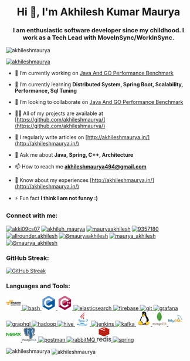 <h1 align="center">Hi 👋, I'm Akhilesh Kumar Maurya</h1>
<h3 align="center">I am enthusiastic software developer since my childhood. I work as a Tech Lead with MoveInSync/WorkInSync.</h3>

<p align="left"> <img src="https://komarev.com/ghpvc/?username=akhileshmaurya&label=Profile%20views&color=0e75b6&style=flat" alt="akhileshmaurya" /> </p>

<p align="left"> <a href="https://github.com/ryo-ma/github-profile-trophy"><img src="https://github-profile-trophy.vercel.app/?username=akhileshmaurya" alt="akhileshmaurya" /></a> </p>

- 🔭 I’m currently working on [Java And GO Performance Benchmark](https://github.com/akhileshmaurya/java-go-performance-benchmark)

- 🌱 I’m currently learning **Distributed System, Spring Boot, Scalability, Performance, Sql Tuning**

- 👯 I’m looking to collaborate on [Java And GO Performance Benchmark](https://github.com/akhileshmaurya/java-go-performance-benchmark)

- 👨‍💻 All of my projects are available at [https://github.com/akhileshmaurya/](https://github.com/akhileshmaurya/)

- 📝 I regularly write articles on [http://akhileshmaurya.in/](http://akhileshmaurya.in/)

- 💬 Ask me about **Java, Spring, C++, Architecture**

- 📫 How to reach me **akhileshmaurya494@gmail.com**

- 📄 Know about my experiences [http://akhileshmaurya.in/](http://akhileshmaurya.in/)

- ⚡ Fun fact **I think I am not funny :)**

<h3 align="left">Connect with me:</h3>
<p align="left">
 <a href="https://www.codechef.com/users/akki09cs07" target="blank"><img align="center" src="https://cdn.jsdelivr.net/npm/simple-icons@3.1.0/icons/codechef.svg" alt="akki09cs07" height="30" width="40" /></a>
<a href="https://twitter.com/akhileh_maurya" target="blank"><img align="center" src="https://raw.githubusercontent.com/rahuldkjain/github-profile-readme-generator/master/src/images/icons/Social/twitter.svg" alt="akhileh_maurya" height="30" width="40" /></a>
<a href="https://linkedin.com/in/mauryaakhilesh" target="blank"><img align="center" src="https://raw.githubusercontent.com/rahuldkjain/github-profile-readme-generator/master/src/images/icons/Social/linked-in-alt.svg" alt="mauryaakhilesh" height="30" width="40" /></a>
<a href="https://stackoverflow.com/users/9357180" target="blank"><img align="center" src="https://raw.githubusercontent.com/rahuldkjain/github-profile-readme-generator/master/src/images/icons/Social/stack-overflow.svg" alt="9357180" height="30" width="40" /></a>
<a href="https://fb.com/allrounder.akhilesh" target="blank"><img align="center" src="https://raw.githubusercontent.com/rahuldkjain/github-profile-readme-generator/master/src/images/icons/Social/facebook.svg" alt="allrounder.akhilesh" height="30" width="40" /></a>
<a href="https://medium.com/@mauryaakhilesh" target="blank"><img align="center" src="https://raw.githubusercontent.com/rahuldkjain/github-profile-readme-generator/master/src/images/icons/Social/medium.svg" alt="@mauryaakhilesh" height="30" width="40" /></a>
<a href="https://www.leetcode.com/maurya_akhilesh" target="blank"><img align="center" src="https://raw.githubusercontent.com/rahuldkjain/github-profile-readme-generator/master/src/images/icons/Social/leet-code.svg" alt="maurya_akhilesh" height="30" width="40" /></a>
<a href="https://www.hackerearth.com/@maurya_akhilesh" target="blank"><img align="center" src="https://raw.githubusercontent.com/rahuldkjain/github-profile-readme-generator/master/src/images/icons/Social/hackerearth.svg" alt="@maurya_akhilesh" height="30" width="40" /></a>
</p>
<h3 align="left">GitHub Streak:</h3>

[![GitHub Streak](https://github-readme-streak-stats.herokuapp.com/?user=akhileshmaurya)](https://git.io/streak-stats)

<h3 align="left">Languages and Tools:</h3>
<p align="left"> <a href="https://aws.amazon.com" target="_blank" rel="noreferrer"> <img src="https://raw.githubusercontent.com/devicons/devicon/master/icons/amazonwebservices/amazonwebservices-original-wordmark.svg" alt="aws" width="40" height="40"/> </a> <a href="https://www.gnu.org/software/bash/" target="_blank" rel="noreferrer"> <img src="https://www.vectorlogo.zone/logos/gnu_bash/gnu_bash-icon.svg" alt="bash" width="40" height="40"/> </a> <a href="https://www.cprogramming.com/" target="_blank" rel="noreferrer"> <img src="https://raw.githubusercontent.com/devicons/devicon/master/icons/c/c-original.svg" alt="c" width="40" height="40"/> </a> <a href="https://www.w3schools.com/cpp/" target="_blank" rel="noreferrer"> <img src="https://raw.githubusercontent.com/devicons/devicon/master/icons/cplusplus/cplusplus-original.svg" alt="cplusplus" width="40" height="40"/> </a> <a href="https://www.elastic.co" target="_blank" rel="noreferrer"> <img src="https://www.vectorlogo.zone/logos/elastic/elastic-icon.svg" alt="elasticsearch" width="40" height="40"/> </a> <a href="https://firebase.google.com/" target="_blank" rel="noreferrer"> <img src="https://www.vectorlogo.zone/logos/firebase/firebase-icon.svg" alt="firebase" width="40" height="40"/> </a> <a href="https://git-scm.com/" target="_blank" rel="noreferrer"> <img src="https://www.vectorlogo.zone/logos/git-scm/git-scm-icon.svg" alt="git" width="40" height="40"/> </a> <a href="https://grafana.com" target="_blank" rel="noreferrer"> <img src="https://www.vectorlogo.zone/logos/grafana/grafana-icon.svg" alt="grafana" width="40" height="40"/> </a> <a href="https://graphql.org" target="_blank" rel="noreferrer"> <img src="https://www.vectorlogo.zone/logos/graphql/graphql-icon.svg" alt="graphql" width="40" height="40"/> </a> <a href="https://hadoop.apache.org/" target="_blank" rel="noreferrer"> <img src="https://www.vectorlogo.zone/logos/apache_hadoop/apache_hadoop-icon.svg" alt="hadoop" width="40" height="40"/> </a> <a href="https://hive.apache.org/" target="_blank" rel="noreferrer"> <img src="https://www.vectorlogo.zone/logos/apache_hive/apache_hive-icon.svg" alt="hive" width="40" height="40"/> </a> <a href="https://www.java.com" target="_blank" rel="noreferrer"> <img src="https://raw.githubusercontent.com/devicons/devicon/master/icons/java/java-original.svg" alt="java" width="40" height="40"/> </a> <a href="https://www.jenkins.io" target="_blank" rel="noreferrer"> <img src="https://www.vectorlogo.zone/logos/jenkins/jenkins-icon.svg" alt="jenkins" width="40" height="40"/> </a> <a href="https://kafka.apache.org/" target="_blank" rel="noreferrer"> <img src="https://www.vectorlogo.zone/logos/apache_kafka/apache_kafka-icon.svg" alt="kafka" width="40" height="40"/> </a> <a href="https://www.linux.org/" target="_blank" rel="noreferrer"> <img src="https://raw.githubusercontent.com/devicons/devicon/master/icons/linux/linux-original.svg" alt="linux" width="40" height="40"/> </a> <a href="https://www.mongodb.com/" target="_blank" rel="noreferrer"> <img src="https://raw.githubusercontent.com/devicons/devicon/master/icons/mongodb/mongodb-original-wordmark.svg" alt="mongodb" width="40" height="40"/> </a> <a href="https://www.mysql.com/" target="_blank" rel="noreferrer"> <img src="https://raw.githubusercontent.com/devicons/devicon/master/icons/mysql/mysql-original-wordmark.svg" alt="mysql" width="40" height="40"/> </a> <a href="https://www.nginx.com" target="_blank" rel="noreferrer"> <img src="https://raw.githubusercontent.com/devicons/devicon/master/icons/nginx/nginx-original.svg" alt="nginx" width="40" height="40"/> </a> <a href="https://www.postgresql.org" target="_blank" rel="noreferrer"> <img src="https://raw.githubusercontent.com/devicons/devicon/master/icons/postgresql/postgresql-original-wordmark.svg" alt="postgresql" width="40" height="40"/> </a> <a href="https://postman.com" target="_blank" rel="noreferrer"> <img src="https://www.vectorlogo.zone/logos/getpostman/getpostman-icon.svg" alt="postman" width="40" height="40"/> </a> <a href="https://www.rabbitmq.com" target="_blank" rel="noreferrer"> <img src="https://www.vectorlogo.zone/logos/rabbitmq/rabbitmq-icon.svg" alt="rabbitMQ" width="40" height="40"/> </a> <a href="https://redis.io" target="_blank" rel="noreferrer"> <img src="https://raw.githubusercontent.com/devicons/devicon/master/icons/redis/redis-original-wordmark.svg" alt="redis" width="40" height="40"/> </a> <a href="https://spring.io/" target="_blank" rel="noreferrer"> <img src="https://www.vectorlogo.zone/logos/springio/springio-icon.svg" alt="spring" width="40" height="40"/> </a> </p>

<p><img align="left" src="https://github-readme-stats.vercel.app/api/top-langs?username=akhileshmaurya&show_icons=true&locale=en&layout=compact" alt="akhileshmaurya" /></p>

<p>&nbsp;<img align="center" src="https://github-readme-stats.vercel.app/api?username=akhileshmaurya&show_icons=true&locale=en" alt="akhileshmaurya" /></p>
